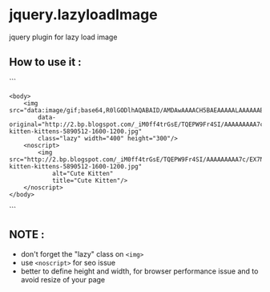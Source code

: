 # jquery.lazyloadImage
jquery plugin for lazy load image

<h2>How to use it :</h2>
```
<html>
    <head>
        <script src="http://ajax.googleapis.com/ajax/libs/jquery/1.7.1/jquery.min.js"></script>
        <script src="jquery.lazyLoadImage.js"></script>   
        <script>
            $(document).ready(function(){
                $('.lazy').lazyloadImage();
            });
        </script>
        <style>
            .lazy {
                opacity: 0;
            }
        </style>
    </head>
    
    <body>
        <img src="data:image/gif;base64,R0lGODlhAQABAID/AMDAwAAAACH5BAEAAAAALAAAAAABAAEAAAICRAEAOw==" 
            data-original="http://2.bp.blogspot.com/_iM0ff4trGsE/TQEPW9Fr4SI/AAAAAAAAA7c/EX7NT5K0rTc/s400/happy-kitten-kittens-5890512-1600-1200.jpg" 
            class="lazy" width="400" height="300"/>
        <noscript>
            <img src="http://2.bp.blogspot.com/_iM0ff4trGsE/TQEPW9Fr4SI/AAAAAAAAA7c/EX7NT5K0rTc/s400/happy-kitten-kittens-5890512-1600-1200.jpg"
                alt="Cute Kitten"
                title="Cute Kitten"/>
        </noscript>
    </body>
</html>
```
<h2>NOTE :</h2> 

- don't forget the "lazy" class on ```<img>```
- use ```<noscript>``` for seo issue
- better to define height and width, for browser performance issue and to avoid resize of your page

